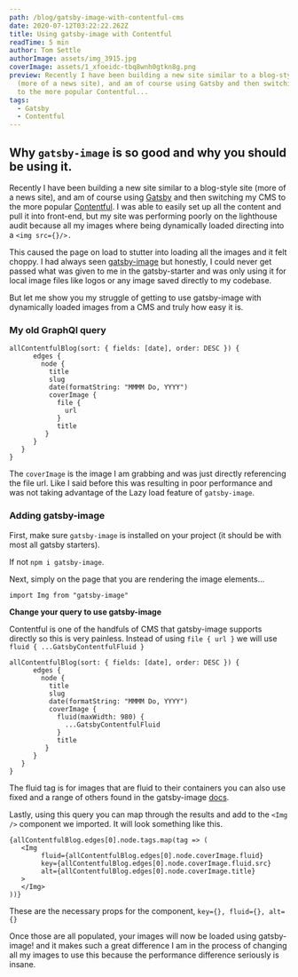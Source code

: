 ```yaml
---
path: /blog/gatsby-image-with-contentful-cms
date: 2020-07-12T03:22:22.262Z
title: Using gatsby-image with Contentful
readTime: 5 min
author: Tom Settle
authorImage: assets/img_3915.jpg
coverImage: assets/1_xfoeidc-tbq8wnh0gtkn8g.png
preview: Recently I have been building a new site similar to a blog-style site
  (more of a news site), and am of course using Gatsby and then switching my CMS
  to the more popular Contentful...
tags:
  - Gatsby
  - Contentful
---
```

## Why `gatsby-image` is so good and why you should be using it.

Recently I have been building a new site similar to a blog-style site (more of a news site), and am of course using [Gatsby](https://www.gatsbyjs.org/) and then switching my CMS to the more popular [Contentful](https://www.contentful.com/). I was able to easily set up all the content and pull it into front-end, but my site was performing poorly on the lighthouse audit because all my images where being dynamically loaded directing into a `<img src={}/>.`

This caused the page on load to stutter into loading all the images and it felt choppy. I had always seen [gatsby-image](https://www.gatsbyjs.org/packages/gatsby-image/) but honestly, I could never get passed what was given to me in the gatsby-starter and was only using it for local image files like logos or any image saved directly to my codebase.

But let me show you my struggle of getting to use gatsby-image with dynamically loaded images from a CMS and truly how easy it is.

### My old GraphQl query

```
allContentfulBlog(sort: { fields: [date], order: DESC }) {
      edges {
        node {
          title
          slug
          date(formatString: "MMMM Do, YYYY")
          coverImage {
            file {
              url
            }
            title
         }
      }
   }
}
```

The `coverImage` is the image I am grabbing and was just directly referencing the file url. Like I said before this was resulting in poor performance and was not taking advantage of the Lazy load feature of `gatsby-image`.

### Adding gatsby-image

First, make sure `gatsby-image` is installed on your project (it should be with most all gatsby starters). 

If not `npm i gatsby-image`.

Next, simply on the page that you are rendering the image elements... 

`import Img from "gatsby-image"`

**Change your query to use gatsby-image**

Contentful is one of the handfuls of CMS that gatsby-image supports directly so this is very painless. Instead of using `file { url }` we will use `fluid { ...GatsbyContentfulFluid }`

```
allContentfulBlog(sort: { fields: [date], order: DESC }) {
      edges {
        node {
          title
          slug
          date(formatString: "MMMM Do, YYYY")
          coverImage {
            fluid(maxWidth: 980) {
              ...GatsbyContentfulFluid
            }
            title
         }
      }
   }
}
```

The fluid tag is for images that are fluid to their containers you can also use fixed and a range of others found in the gatsby-image [docs](https://www.gatsbyjs.org/packages/gatsby-image/).

Lastly, using this query you can map through the results and add to the `<Img />` component we imported. It will look something like this.

```
{allContentfulBlog.edges[0].node.tags.map(tag => (
   <Img 
        fluid={allContentfulBlog.edges[0].node.coverImage.fluid}
        key={allContentfulBlog.edges[0].node.coverImage.fluid.src}
        alt={allContentfulBlog.edges[0].node.coverImage.title}
   >
   </Img>
))}
```

These are the necessary props for the component, `key={}, fluid={}, alt={}` 

Once those are all populated, your images will now be loaded using gatsby-image! and it makes such a great difference I am in the process of changing all my images to use this because the performance difference seriously is insane.